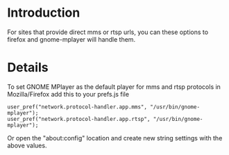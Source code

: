 # Introduction #

For sites that provide direct mms or rtsp urls, you can these options to firefox and gnome-mplayer will handle them.

# Details #


To set GNOME MPlayer as the default player for mms and rtsp protocols in Mozilla/Firefox add this to your prefs.js file
```
user_pref("network.protocol-handler.app.mms", "/usr/bin/gnome-mplayer");
user_pref("network.protocol-handler.app.rtsp", "/usr/bin/gnome-mplayer");
```

Or open the "about:config" location and create new string settings with the above values.